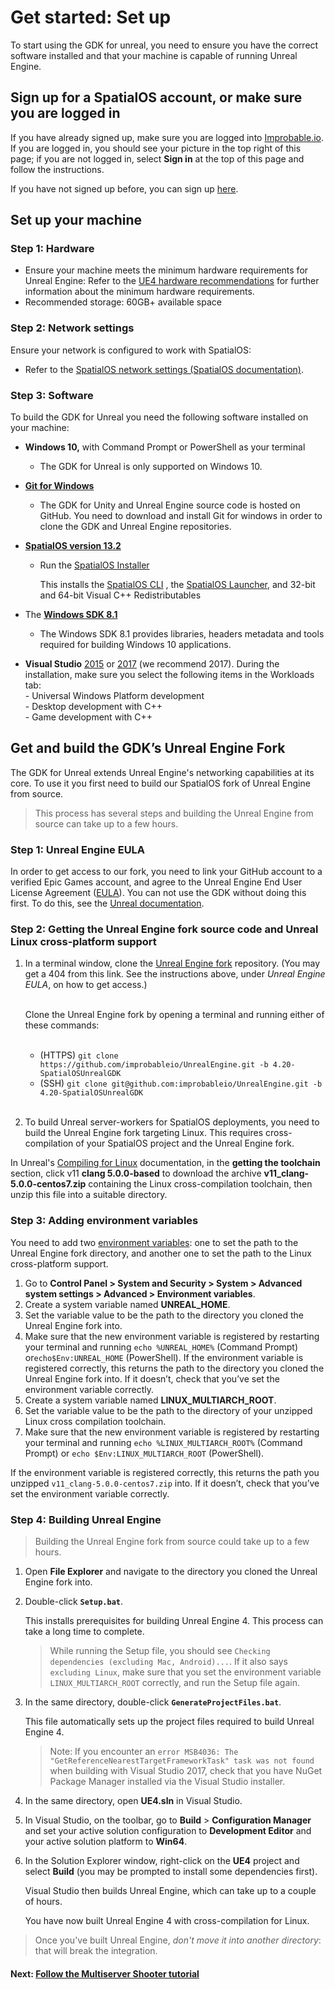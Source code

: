# Get started: Set up

To start using the GDK for unreal, you need to ensure you have the correct software installed and that your machine is capable of running Unreal Engine. 

## Sign up for a SpatialOS account, or make sure you are logged in

If you have already signed up, make sure you are logged into [Improbable.io](https://improbable.io). If you are logged in, you should see your picture in the top right of this page; if you are not logged in, select __Sign in__ at the top of this page and follow the instructions.

If you have not signed up before, you can sign up [here](<https://improbable.io/get-spatialos>).

## Set up your machine

### Step 1: Hardware

- Ensure your machine meets the minimum hardware requirements for Unreal Engine:
  Refer to the <a href="https://docs.unrealengine.com/en-US/GettingStarted/RecommendedSpecifications" data-track-link="Clicked UE4 Recommendations|product=Docs|platform=Win|label=Win" target="_blank">UE4 hardware recommendations</a> for further information about the minimum hardware requirements.
- Recommended storage: 60GB+ available space

### Step 2:  Network settings

Ensure your network is configured to work with SpatialOS:

- Refer to the [SpatialOS network settings (SpatialOS documentation)](https://docs.improbable.io/reference/latest/shared/get-started/requirements#network-settings). 

### Step 3: Software

To build the GDK for Unreal you need the following software installed on your machine:

- **Windows 10,** with Command Prompt or PowerShell as your terminal

  - The GDK for Unreal is only supported on Windows 10. 

- <a href="https://gitforwindows.org" data-track-link="Clicked GIT for Windows|product=Docs|platform=Win|label=Win" target="_blank">**Git for Windows**</a>

  - The GDK for Unity and Unreal Engine source code is hosted on GitHub. You need to download and install Git for windows in order to clone the GDK and Unreal Engine repositories. 

- <a href="https://console.improbable.io/installer/download/stable/latest/win" data-track-link="Clicked Download SpatialOS|product=Docs|platform=Win|label=Win" target="_blank">**SpatialOS version 13.2**</a>

  - Run the <a href="https://console.improbable.io/installer/download/stable/latest/win" data-track-link="SpatialOS Installer Downloaded|product=Docs|platform=Win|label=Win" target="_blank">SpatialOS Installer</a>

    This installs the [SpatialOS CLI]({{urlRoot}}/content/glossary#spatial-command-line-tool-cli) , the [SpatialOS Launcher]({{urlRoot}}/content/glossary#launcher), and 32-bit and 64-bit Visual C++ Redistributables

- The <a href="https://developer.microsoft.com/en-us/windows/downloads/sdk-archive" data-track-link="Clicked Windows SDK 8.1|product=Docs|platform=Win|label=Win" target="_blank">**Windows SDK 8.1**</a>

  - The Windows SDK 8.1 provides libraries, headers metadata and tools required for building Windows 10 applications. 

- **Visual Studio** <a href="https://visualstudio.microsoft.com/vs/older-downloads/" data-track-link="Clicked VS 2015|product=Docs|platform=Win|label=Win" target="_blank">2015</a> or <a href="https://visualstudio.microsoft.com/downloads/2017" data-track-link="Clicked VS 2017|product=Docs|platform=Win|label=Win">2017</a> (we recommend 2017). During the installation, make sure you select the following items in the Workloads tab:<br>
      - Universal Windows Platform development<br>
      - Desktop development with C++<br>
      - Game development with C++

## Get and build the GDK’s Unreal Engine Fork

The GDK for Unreal extends Unreal Engine's networking capabilities at its core. To use it you first need to build our SpatialOS fork of Unreal Engine from source.

> This process has several steps and building the Unreal Engine from source can take up to a few hours. 

### Step 1: Unreal Engine EULA

In order to get access to our fork, you need to link your GitHub account to a verified Epic Games account, and agree to the Unreal Engine End User License Agreement ([EULA](https://www.unrealengine.com/en-US/eula)). You can not use the GDK without doing this first. To do this, see the [Unreal documentation](https://www.unrealengine.com/en-US/ue4-on-github).

### Step 2: Getting the Unreal Engine fork source code and Unreal Linux cross-platform support

1. In a terminal window, clone the [Unreal Engine fork](https://github.com/improbableio/UnrealEngine/tree/4.20-SpatialOSUnrealGDK) repository. (You may get a 404 from this link. See  the instructions above, under _Unreal Engine EULA_, on how to get access.) <br><br>

   Clone the Unreal Engine fork by opening a terminal and running either of these commands: <br><br>

   - (HTTPS) `git clone https://github.com/improbableio/UnrealEngine.git -b 4.20-SpatialOSUnrealGDK`
   - (SSH) `git clone git@github.com:improbableio/UnrealEngine.git -b 4.20-SpatialOSUnrealGDK` <br><br>

2. To build Unreal server-workers for SpatialOS deployments, you need to build the Unreal Engine fork targeting Linux. This requires cross-compilation of your SpatialOS project and the Unreal Engine fork.

In Unreal's [Compiling for Linux](https://wiki.unrealengine.com/Compiling_For_Linux) documentation, in the **getting the toolchain** section, click v11 **clang 5.0.0-based** to download the archive **v11_clang-5.0.0-centos7.zip** containing the Linux cross-compilation toolchain, then unzip this file into a suitable directory.

### Step 3: Adding environment variables

You need to add two [environment variables](https://docs.microsoft.com/en-us/windows/desktop/shell/user-environment-variables): one to set the path to the Unreal Engine fork directory, and another one to set the path to the Linux cross-platform support.

1. Go to **Control Panel > System and Security > System > Advanced system settings > Advanced > Environment variables**.
2. Create a system variable named **UNREAL_HOME**.
3. Set the variable value to be the path to the directory you cloned the Unreal Engine fork into.
4. Make sure that the new environment variable is registered by restarting your terminal and running `echo %UNREAL_HOME%` (Command Prompt) or`echo$Env:UNREAL_HOME` (PowerShell). If the environment variable is registered correctly, this returns the path to the directory you cloned the Unreal Engine fork into. If it doesn’t, check that you’ve set the environment variable correctly.
5. Create a system variable named **LINUX_MULTIARCH_ROOT**.
6. Set the variable value to be the path to the directory of your unzipped Linux cross compilation toolchain.
7. Make sure that the new environment variable is registered by restarting your terminal and running `echo %LINUX_MULTIARCH_ROOT%` (Command Prompt) or `echo $Env:LINUX_MULTIARCH_ROOT` (PowerShell).

If the environment variable is registered correctly, this returns the path you unzipped `v11_clang-5.0.0-centos7.zip` into. If it doesn’t, check that you’ve set the environment variable correctly.

### Step 4: Building Unreal Engine

> Building the Unreal Engine fork from source could take up to a few hours.

1. Open **File Explorer** and navigate to the directory you cloned the Unreal Engine fork into.

2. Double-click **`Setup.bat`**.

   This installs prerequisites for building Unreal Engine 4. This process can take a long time to complete.

   > While running the Setup file, you should see `Checking dependencies (excluding Mac, Android)...`. If it also says `excluding Linux`, make sure that you set the environment variable `LINUX_MULTIARCH_ROOT` correctly, and run the Setup file again.

1. In the same directory, double-click **`GenerateProjectFiles.bat`**.

   This file automatically sets up the project files required to build Unreal Engine 4.

   > Note: If you encounter an `error MSB4036: The "GetReferenceNearestTargetFrameworkTask" task was not found` when building with Visual Studio 2017, check that you have NuGet Package Manager installed via the Visual Studio installer.

2. In the same directory, open **UE4.sln** in Visual Studio.

3. In Visual Studio, on the toolbar, go to **Build** > **Configuration Manager** and set your active solution configuration to **Development Editor** and your active solution platform to **Win64**.

4. In the Solution Explorer window, right-click on the **UE4** project and select **Build** (you may be prompted to install some dependencies first). <br>

   Visual Studio then builds Unreal Engine, which can take up to a couple of hours.

   You have now built Unreal Engine 4 with cross-compilation for Linux.

> Once you've built Unreal Engine, *don't move it into another directory*: that will break the integration.

#### Next: [Follow the Multiserver Shooter tutorial]({{urlRoot}}/content/get-started/tutorial)  